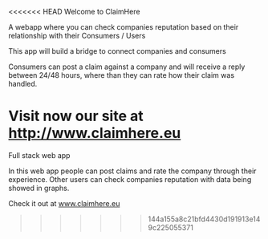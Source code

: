 <<<<<<< HEAD
Welcome to ClaimHere

A webapp where you can check companies reputation based on their relationship with their
Consumers / Users

This app will build a bridge to connect companies and consumers

Consumers can post a claim against a company and will receive a reply between 24/48 hours,
where than they can rate how their claim was handled.

Visit now our site at http://www.claimhere.eu
=======
Full stack web app 

In this web app people can post claims and rate the company through their experience.
Other users can check companies reputation with data being showed in graphs.

Check it out at www.claimhere.eu
>>>>>>> 144a155a8c21bfd4430d191913e149c225055371
